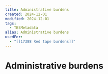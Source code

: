 ```yaml
---
title: Administrative burdens
created: 2024-12-01
modified: 2024-12-01
tags:
  - TBSMetadata
alias: Administrative burdens
usedFor:
  - "[[17388 Red tape burdens]]"
---
```

# Administrative burdens
